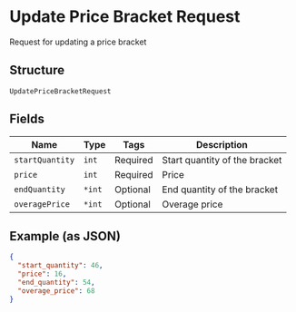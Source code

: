 
# Update Price Bracket Request

Request for updating a price bracket

## Structure

`UpdatePriceBracketRequest`

## Fields

| Name | Type | Tags | Description |
|  --- | --- | --- | --- |
| `startQuantity` | `int` | Required | Start quantity of the bracket |
| `price` | `int` | Required | Price |
| `endQuantity` | `*int` | Optional | End quantity of the bracket |
| `overagePrice` | `*int` | Optional | Overage price |

## Example (as JSON)

```json
{
  "start_quantity": 46,
  "price": 16,
  "end_quantity": 54,
  "overage_price": 68
}
```

